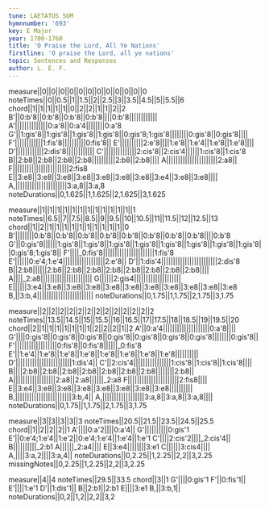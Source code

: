 ```yaml
---
tune: LAETATUS SUM
hymnnumber: '693'
key: E Major
year: 1700-1760
title: 'O Praise the Lord, All Ye Nations'
firstline: 'O praise the Lord, all ye nations'
topic: Sentences and Responses
author: L. E. F.
---
```

measure||0||0||0||0||0||0||0||0||0||0||0||0
noteTimes||0||0.5||1||1.5||2||2.5||3||3.5||4.5||5||5.5||6
chord||1||1||1||1||1||0||2||2||1||1||2||2
B'||0:b'8||0:b'8||0:b'8||0:b'8||||0:b'8||||||||||||
A'||||||||||||||0:a'8||0:a'4||||||||0:a'8
G'||1:gis'8||1:gis'8||1:gis'8||1:gis'8||0:gis'8;1:gis'8||||||||0:gis'8||0:gis'8||||
F'||||||||||||1:fis'8||||||||||0:fis'8||
E'||||||||||2:e'8||||1:e'8||1:e'4||1:e'8||1:e'8||||
D'||||||||||||2:dis'8||||||||||||
C'||||||||||||||2:cis'8||2:cis'4||||||1:cis'8||1:cis'8
B||2:b8||2:b8||2:b8||2:b8||||||||||2:b8||2:b8||||
A||||||||||||||||||||||2:a8||
F||||||||||||||||||||||||2:fis8
E||3:e8||3:e8||3:e8||3:e8||3:e8||3:e8||3:e8||3:e4||3:e8||3:e8||||
A,||||||||||||||||||||||3:a,8||3:a,8
noteDurations||0,1.625||1,1.625||2,1.625||3,1.625

measure||1||1||1||1||1||1||1||1||1||1||1||1||1
noteTimes||6.5||7||7.5||8.5||9||9.5||10||10.5||11||11.5||12||12.5||13
chord||1||2||1||1||1||1||1||1||1||1||1||1||0
B'||||||||0:b'8||0:b'8||0:b'8||0:b'8||0:b'8||0:b'8||0:b'8||0:b'8||||0:b'8
G'||0:gis'8||||||1:gis'8||1:gis'8||1:gis'8||1:gis'8||1:gis'8||1:gis'8||1:gis'8||1:gis'8||0:gis'8;1:gis'8||
F'||||_0:fis'8||||||||||||||||||||||1:fis'8
E'||||||0:e'4;1:e'4||||||||||||||||||2:e'8||
D'||1:dis'4||||||||||||||||||||||||2:dis'8
B||2:b8||||||2:b8||2:b8||2:b8||2:b8||2:b8||2:b8||2:b8||2:b8||||
A||||_2:a8||||||||||||||||||||||
G||||||2:gis4||||||||||||||||||||
E||||||3:e4||3:e8||3:e8||3:e8||3:e8||3:e8||3:e8||3:e8||3:e8||3:e8||3:e8
B,||3:b,4||||||||||||||||||||||||
noteDurations||0,1.75||1,1.75||2,1.75||3,1.75

measure||2||2||2||2||2||2||2||2||2||2||2||2||2
noteTimes||13.5||14.5||15||15.5||16||16.5||17||17.5||18||18.5||19||19.5||20
chord||2||1||1||1||1||1||1||1||2||2||2||1||2
A'||0:a'4||||||||||||||||||||0:a'8||||
G'||||0:gis'8||0:gis'8||0:gis'8||0:gis'8||0:gis'8||0:gis'8||0:gis'8||||||||0:gis'8||
F'||||||||||||||||||0:fis'8||0:fis'8||||||_0:fis'8
E'||1:e'4||1:e'8||1:e'8||1:e'8||1:e'8||1:e'8||1:e'8||1:e'8||||||||||
D'||||||||||||||||||||||||1:dis'4||
C'||2:cis'4||||||||||||||||1:cis'8||1:cis'8||1:cis'8||||
B||||2:b8||2:b8||2:b8||2:b8||2:b8||2:b8||2:b8||||||||2:b8||
A||||||||||||||||||2:a8||2:a8||||||_2:a8
F||||||||||||||||||||||2:fis8||||
E||3:e4||3:e8||3:e8||3:e8||3:e8||3:e8||3:e8||3:e8||||||||||
B,||||||||||||||||||||||||3:b,4||
A,||||||||||||||||||3:a,8||3:a,8||3:a,8||||
noteDurations||0,1.75||1,1.75||2,1.75||3,1.75

measure||3||3||3||3||3
noteTimes||20.5||21.5||23.5||24.5||25.5
chord||1||2||2||2||1
A'||||0:a'2||||0:a'4||
G'||||||||||0:gis'1
E'||0:e'4;1:e'4||1:e'2||0:e'4;1:e'4||1:e'4||1:e'1
C'||||2:cis'2||||_2:cis'4||
B||||||||||_2:b1
A||||||_2:a4||||
E||3:e4||||||||3:e1
C||||||3:cis4||||
A,||||3:a,2||||3:a,4||
noteDurations||0,2.25||1,2.25||2,2||3,2.25
missingNotes||0,2.25||1,2.25||2,2||3,2.25

measure||4||4
noteTimes||29.5||33.5
chord||3||1
G'||||0:gis'1
F'||0:fis'1||
E'||||1:e'1
D'||1:dis'1||
B||2:b1||2:b1
E||||3:e1
B,||3:b,1||
noteDurations||0,2||1,2||2,2||3,2

